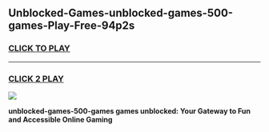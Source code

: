 
## Unblocked-Games-unblocked-games-500-games-Play-Free-94p2s
<h3>
<a href="https://premium76.site?title=unblocked-games-500-games&ref=15A">CLICK TO PLAY</a></h3>
<hr>

<h3>
<a href="https://premium76.site?title=unblocked-games-500-games&ref=15A">CLICK 2 PLAY</a>
  
</h3>

<a href="https://premium76.site?title=unblocked-games-500-games&ref=15A"><img src="https://clearcache.store/games.png"></a>


**unblocked-games-500-games games unblocked: Your Gateway to Fun and Accessible Online Gaming**
